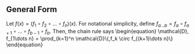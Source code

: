 ## General Form
Let $f(x)=(f_1 \circ f_2 \circ \dots \circ f_n)(x)$. For notational simplicity, define $f_{a\dots b}=f_a \circ f_{a+1}\circ \dots \circ f_{b-1} \circ f_b$. Then, the chain rule says
\begin{equation}
\mathcal{D}\, f_{1\dots n} = \prod_{k=1}^n \mathcal{D}\\{\,f_k \circ f_{(k+1)\dots n}\\}
\end{equation}